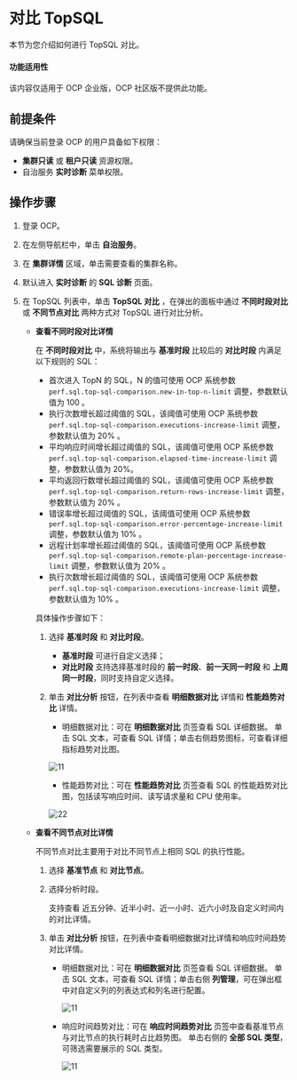 # 对比 TopSQL

本节为您介绍如何进行 TopSQL 对比。

<main id="notice" type='notice'>
    <h4>功能适用性</h4>
    <p>该内容仅适用于 OCP 企业版，OCP 社区版不提供此功能。</p>
</main>

## 前提条件

请确保当前登录 OCP 的用户具备如下权限：

* **集群只读** 或 **租户只读** 资源权限。
* 自治服务 **实时诊断** 菜单权限。

## 操作步骤

1. 登录 OCP。

2. 在左侧导航栏中，单击 **自治服务**。

3. 在 **集群详情** 区域，单击需要查看的集群名称。

4. 默认进入 **实时诊断** 的 **SQL 诊断** 页面。

5. 在 TopSQL 列表中，单击 **TopSQL 对比** ，在弹出的面板中通过 **不同时段对比** 或 **不同节点对比** 两种方式对 TopSQL 进行对比分析。

    * **查看不同时段对比详情**

        在 **不同时段对比** 中，系统将输出与 **基准时段** 比较后的 **对比时段** 内满足以下规则的 SQL：

        * 首次进入 TopN 的 SQL，N 的值可使用 OCP 系统参数 `perf.sql.top-sql-comparison.new-in-top-n-limit` 调整，参数默认值为 100 。
        * 执行次数增长超过阈值的 SQL，该阈值可使用 OCP 系统参数 `perf.sql.top-sql-comparison.executions-increase-limit` 调整，参数默认值为 20% 。
        * 平均响应时间增长超过阈值的 SQL，该阈值可使用 OCP 系统参数 `perf.sql.top-sql-comparison.elapsed-time-increase-limit` 调整，参数默认值为 20%。
        * 平均返回行数增长超过阈值的 SQL，该阈值可使用 OCP 系统参数 `perf.sql.top-sql-comparison.return-rows-increase-limit` 调整，参数默认值为 20% 。
        * 错误率增长超过阈值的 SQL，该阈值可使用 OCP 系统参数 `perf.sql.top-sql-comparison.error-percentage-increase-limit` 调整，参数默认值为 10% 。
        * 远程计划率增长超过阈值的 SQL，该阈值可使用 OCP 系统参数 `perf.sql.top-sql-comparison.remote-plan-percentage-increase-limit` 调整，参数默认值为 20% 。
        * 执行次数增长超过阈值的 SQL，该阈值可使用 OCP 系统参数 `perf.sql.top-sql-comparison.executions-increase-limit` 调整，参数默认值为 10% 。

        具体操作步骤如下：

        1. 选择 **基准时段** 和 **对比时段**。

            * **基准时段** 可进行自定义选择；
            * **对比时段** 支持选择基准时段的 **前一时段**、**前一天同一时段** 和 **上周同一时段**，同时支持自定义选择。

        2. 单击 **对比分析** 按钮，在列表中查看 **明细数据对比** 详情和 **性能趋势对比** 详情。

            * 明细数据对比：可在 **明细数据对比** 页签查看 SQL 详细数据。
            单击 SQL 文本，可查看 SQL 详情；单击右侧趋势图标，可查看详细指标趋势对比图。

            ![11](https://obbusiness-private.oss-cn-shanghai.aliyuncs.com/doc/img/ocp/410/%E4%B8%8D%E5%90%8C%E6%97%B6%E6%AE%B5%E5%AF%B9%E6%AF%94.png)

            * 性能趋势对比：可在 **性能趋势对比** 页签查看 SQL 的性能趋势对比图，包括读写响应时间、读写请求量和 CPU 使用率。

            ![22](https://obbusiness-private.oss-cn-shanghai.aliyuncs.com/doc/img/ocp/410/%E6%80%A7%E8%83%BD%E8%B6%8B%E5%8A%BF%E5%AF%B9%E6%AF%94.png)

    * **查看不同节点对比详情**

        不同节点对比主要用于对比不同节点上相同 SQL 的执行性能。

        1. 选择 **基准节点** 和 **对比节点**。

        2. 选择分析时段。

            支持查看 近五分钟、近半小时、近一小时、近六小时及自定义时间内的对比详情。

        3. 单击 **对比分析** 按钮，在列表中查看明细数据对比详情和响应时间趋势对比详情。

            * 明细数据对比：可在 **明细数据对比** 页签查看 SQL 详细数据。
                单击 SQL 文本，可查看 SQL 详情；单击右侧 **列管理**，可在弹出框中对自定义列的列表达式和列名进行配置。

                ![11](https://obbusiness-private.oss-cn-shanghai.aliyuncs.com/doc/img/ocp/410/%E4%B8%8D%E5%90%8C%E8%8A%82%E7%82%B9%E6%98%8E%E7%BB%86%E6%95%B0%E6%8D%AE%E5%AF%B9%E6%AF%94.png)

            * 响应时间趋势对比：可在 **响应时间趋势对比** 页签中查看基准节点与对比节点的执行耗时占比趋势图。
                单击右侧的 **全部 SQL 类型**，可筛选需要展示的 SQL 类型。

                ![11](https://obbusiness-private.oss-cn-shanghai.aliyuncs.com/doc/img/ocp/410/%E4%B8%8D%E5%90%8C%E8%8A%82%E7%82%B9%E5%93%8D%E5%BA%94%E6%97%B6%E9%97%B4%E8%B6%8B%E5%8A%BF%E5%AF%B9%E6%AF%94.png)

